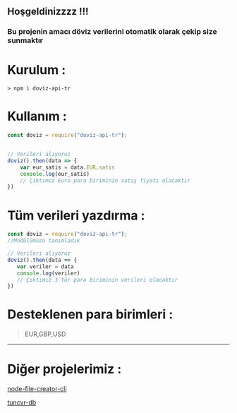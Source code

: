## Hoşgeldinizzzz !!!
### Bu projenin amacı döviz verilerini otomatik olarak çekip size sunmaktır

# Kurulum :
``` 
> npm i doviz-api-tr
```
# **Kullanım** :
```js
const doviz = require("doviz-api-tr");


// Verileri alıyoruz
doviz().then(data => {
    var eur_satis = data.EUR.satis
    console.log(eur_satis)
    // Çıktımız Euro para biriminin satış fiyatı olacaktır
})
```

# **Tüm verileri yazdırma** :
 ```js
const doviz = require("doviz-api-tr");
//Modülümüzü tanımladık

// Verileri alıyoruz
doviz().then(data => {
    var veriler = data
    console.log(veriler)
    // Çıktımız 3 tür para biriminin verileri olacaktır
})
```
# **Desteklenen para birimleri** : 
> EUR,GBP,USD

------------------------------
# **Diğer projelerimiz** : 
[node-file-creator-cli](https://www.npmjs.com/package/node-file-creator-cli)

[tuncvr-db](https://www.npmjs.com/package/tuncvr-db)